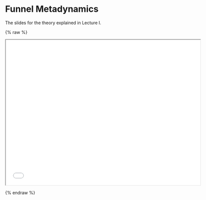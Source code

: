 # Funnel Metadynamics 

The slides for the theory explained in Lecture I.

{% raw %}
<p align="center"><iframe width="630" height="472" src="plumed_masterclass_22-1.pdf" allowfullscreen></iframe></p>
{% endraw %}
